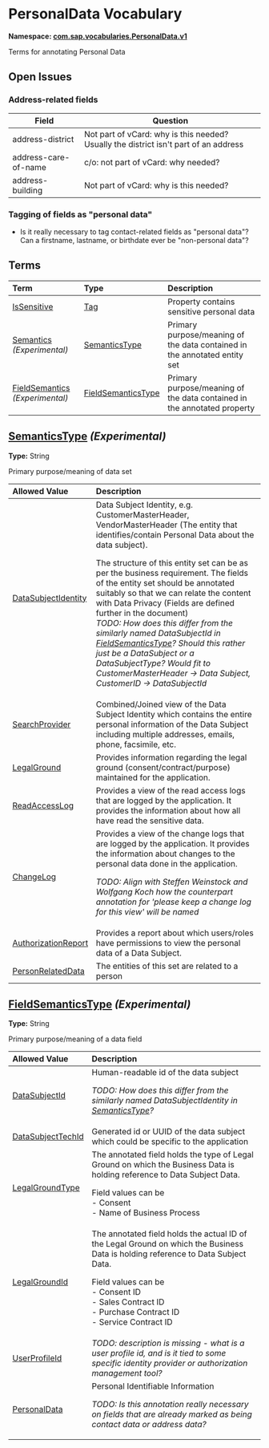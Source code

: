# PersonalData Vocabulary
**Namespace: [com.sap.vocabularies.PersonalData.v1](PersonalData.xml)**

Terms for annotating Personal Data


## Open Issues

### Address-related fields        

Field | Question
------|---------
address-district | Not part of vCard: why is this needed? Usually the district isn't part of an address
address-care-of-name | c/o: not part of vCard: why needed?
address-building | Not part of vCard: why is this needed?

### Tagging of fields as "personal data"

- Is it really necessary to tag contact-related fields as "personal data"? Can a firstname, lastname, or birthdate ever be "non-personal data"?
        


## Terms

Term|Type|Description
:---|:---|:----------
[IsSensitive](PersonalData.xml#L51)|[Tag](https://github.com/oasis-tcs/odata-vocabularies/blob/master/vocabularies/Org.OData.Core.V1.md#Tag)|<a name="IsSensitive"></a>Property contains sensitive personal data
[Semantics](PersonalData.xml#L55) *(Experimental)*|[SemanticsType](#SemanticsType)|<a name="Semantics"></a>Primary purpose/meaning of the data contained in the annotated entity set
[FieldSemantics](PersonalData.xml#L110) *(Experimental)*|[FieldSemanticsType](#FieldSemanticsType)|<a name="FieldSemantics"></a>Primary purpose/meaning of the data contained in the annotated property

## <a name="SemanticsType"></a>[SemanticsType](PersonalData.xml#L59) *(Experimental)*
**Type:** String

Primary purpose/meaning of data set

Allowed Value|Description
:------------|:----------
[DataSubjectIdentity](PersonalData.xml#L64)|Data Subject Identity, e.g. CustomerMasterHeader, VendorMasterHeader (The entity that identifies/contain Personal Data about the data subject).<p>The structure of this entity set can be as per the business requirement.  The fields of the entity set should be annotated suitably so that we can relate the content with Data Privacy (Fields are defined further in the document)<br/>*TODO: How does this differ from the similarly named DataSubjectId in [FieldSemanticsType](#FieldSemanticsType)? Should this rather just be a DataSubject or a DataSubjectType? Would fit to CustomerMasterHeader -> Data Subject, CustomerID -> DataSubjectId*                 </p>
[SearchProvider](PersonalData.xml#L75)|Combined/Joined view of the Data Subject Identity which contains the entire personal information of the Data Subject including multiple addresses, emails, phone, facsimile, etc.
[LegalGround](PersonalData.xml#L80)|Provides information regarding the legal ground (consent/contract/purpose) maintained for the application.
[ReadAccessLog](PersonalData.xml#L85)|Provides a view of the read access logs that are logged by the application. It provides the information about how all have read the sensitive data.
[ChangeLog](PersonalData.xml#L90)|Provides a view of the change logs that are logged by the application. It provides the information about changes to the personal data done in the application.<p>*TODO: Align with Steffen Weinstock and Wolfgang Koch how the counterpart annotation for 'please keep a change log for this view' will be named*</p>
[AuthorizationReport](PersonalData.xml#L97)|Provides a report about which users/roles have permissions to view the personal data of a Data Subject.
[PersonRelatedData](PersonalData.xml#L102)|The entities of this set are related to a person

## <a name="FieldSemanticsType"></a>[FieldSemanticsType](PersonalData.xml#L114) *(Experimental)*
**Type:** String

Primary purpose/meaning of a data field

Allowed Value|Description
:------------|:----------
[DataSubjectId](PersonalData.xml#L119)|Human-readable id of the data subject<p>*TODO: How does this differ from the similarly named DataSubjectIdentity in [SemanticsType](#SemanticsType)?*</p>
[DataSubjectTechId](PersonalData.xml#L125)|Generated id or UUID of the data subject which could be specific to the application
[LegalGroundType](PersonalData.xml#L129)|The annotated field holds the type of Legal Ground on which the Business Data is holding reference to Data Subject Data.<p>Field values can be<br/>                - Consent<br/>                - Name of Business Process                 </p>
[LegalGroundId](PersonalData.xml#L142)|The annotated field holds the actual ID of the Legal Ground on which the Business Data is holding reference to Data Subject Data.<p>Field values can be<br/>                - Consent ID<br/>                - Sales Contract ID<br/>                - Purchase Contract ID<br/>                - Service Contract ID                 </p>
[UserProfileId](PersonalData.xml#L159)|*TODO: description is missing - what is a user profile id, and is it tied to some specific identity provider or authorization management tool?*
[PersonalData](PersonalData.xml#L164)|Personal Identifiable Information<p>*TODO: Is this annotation really necessary on fields that are already marked as being contact data or address data?*</p>
